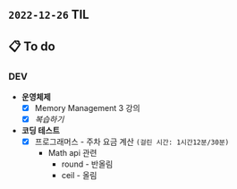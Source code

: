 ## `2022-12-26` TIL

## 📋 To do

### DEV

+ **운영체제**
  + [x] Memory Management 3 강의
  + [x] _복습하기_

+ **코딩 테스트**
  + [x] 프로그래머스 - 주차 요금 계산 `(걸린 시간: 1시간12분/30분)`
    + Math api 관련
      + round - 반올림
      + ceil - 올림
